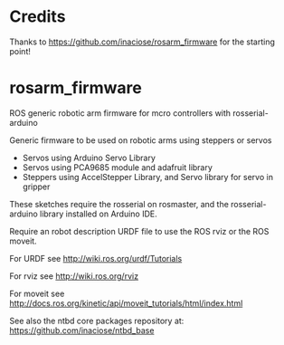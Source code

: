 # Credits
Thanks to https://github.com/inaciose/rosarm_firmware for the starting point!

# rosarm_firmware
ROS generic robotic arm firmware for mcro controllers with rosserial-arduino

Generic firmware to be used on robotic arms using steppers or servos

- Servos using Arduino Servo Library
- Servos using PCA9685 module and adafruit library
- Steppers using AccelStepper Library, and Servo library for servo in gripper

These sketches require the rosserial on rosmaster, and the rosserial-arduino library installed on Arduino IDE.

Require an robot description URDF file to use the ROS rviz or the ROS moveit. 

For URDF see http://wiki.ros.org/urdf/Tutorials

For rviz see http://wiki.ros.org/rviz

For moveit see http://docs.ros.org/kinetic/api/moveit_tutorials/html/index.html

See also the ntbd core packages repository at: https://github.com/inaciose/ntbd_base
